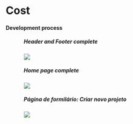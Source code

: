 <h1>Cost</h1>

<h4> Development process </h4>

<ul>
  <ol>
    <h5>Header and Footer complete</h5>
    <img src="https://user-images.githubusercontent.com/78867040/193431974-079c460f-cf94-4e4f-b396-e3ae8860c523.png"/>
  </ol>
  <ol>
    <h5>Home page complete</h5>
    <img src="https://user-images.githubusercontent.com/78867040/193480927-acfc5d45-fe45-4d83-8f4d-f298fd467f36.png"/>
  </ol>
  <ol>
    <h5>Página de formilário: Criar novo projeto</h5>
    <img src="![Página de Formilário pronta](https://user-images.githubusercontent.com/78867040/193661748-124bc39b-114f-44c6-b6fe-d6d9c842d40c.png"/>
  </ol>
</ul>
